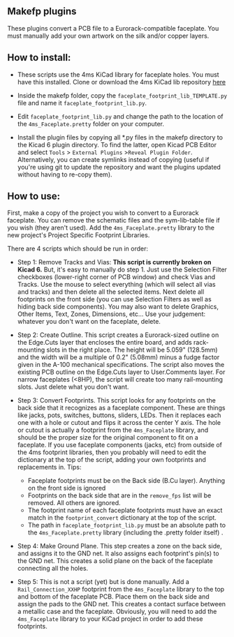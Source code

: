 ## Makefp plugins

These plugins convert a PCB file to a Eurorack-compatible faceplate. You must
manually add your own artwork on the silk and/or copper layers.

## How to install:

  * These scripts use the 4ms KiCad library for faceplate holes. You must have
	this installed. Clone or download the 4ms KiCad lib repository
	[here](https://github.com/4ms/4ms-kicad-lib.git)

  * Inside the makefp folder, copy the `faceplate_footprint_lib_TEMPLATE.py`
	file and name it `faceplate_footprint_lib.py`. 

  * Edit `faceplate_footprint_lib.py` and change the path to the location of
	the `4ms_Faceplate.pretty` folder on your computer.

  * Install the plugin files by copying all *.py files in the makefp directory
	to the Kicad 6 plugin directory. To find the latter, open Kicad PCB Editor
	and select `Tools` > `External Plugins` >`Reveal Plugin Folder`.
	Alternatively, you can create symlinks instead of copying (useful if you're
	using git to update the repository and want the plugins updated without
	having to re-copy them).


## How to use:

First, make a copy of the project you wish to convert to a Eurorack faceplate.
You can remove the schematic files and the sym-lib-table file if you wish (they
aren't used). Add the `4ms_Faceplate.pretty` library to the new project's
Project Specific Footprint Libraries.

There are 4 scripts which should be run in order:

  * Step 1: Remove Tracks and Vias: **This script is currently broken on Kicad
	6.** But, it's easy to manually do step 1. Just use the Selection Filter
	checkboxes (lower-right corner of PCB window) and check Vias and Tracks.
	Use the mouse to select everything (which will select all vias and tracks)
	and then delete all the selected items. Next delete all footprints on the
	front side (you can use Selection Filters as well as hiding back side
	components). You may also want to delete Graphics, Other Items, Text,
	Zones, Dimensions, etc... Use your judgement: whatever you don't want on
	the faceplate, delete.

  * Step 2: Create Outline. This script creates a Eurorack-sized outline on the
	Edge.Cuts layer that encloses the entire board, and adds rack-mounting
	slots in the right place. The height will be 5.059" (128.5mm) and the width
	will be a multiple of 0.2" (5.08mm) minus a fudge factor given in the A-100
	mechanical specifications. The script also moves the existing PCB outline
	on the Edge.Cuts layer to User.Comments layer. For narrow faceplates (<8HP), 
	the script will create too many rail-mounting slots. Just delete what you
	don't want.

  * Step 3: Convert Footprints. This script looks for any footprints on the
	back side that it recognizes as a faceplate component. These are things
	like jacks, pots, switches, buttons, sliders, LEDs. Then it replaces each
	one with a hole or cutout and flips it across the center Y axis. The hole
	or cutout is actually a footprint from the `4ms_Faceplate` library, and
	should be the proper size for the original component to fit on a faceplate.
	If you use faceplate components (jacks, etc) from outside of the 4ms
	footprint libraries, then you probably will need to edit the dictionary at
	the top of the script, adding your own footprints and replacements in.
	Tips:
	  - Faceplate footprints must be on the Back side (B.Cu layer). Anything on
		the front side is ignored
	  - Footprints on the back side that are in the `remove_fps` list will be
		removed. All others are ignored.
	  - The footprint name of each faceplate footprints must have an exact
		match in the `footprint_convert` dictionary at the top of the script.
	  - The path in `faceplate_footprint_lib.py` must be an absolute path to
		the `4ms_Faceplate.pretty` library (including the .pretty folder
		itself) .

  * Step 4: Make Ground Plane. This step creates a zone on the back side, and
	assigns it to the GND net. It also assigns each footprint's pin(s) to the
	GND net. This creates a solid plane on the back of the faceplate connecting
	all the holes. 

  * Step 5: This is not a script (yet) but is done manually. Add a
	`Rail_Connection_XXHP` footprint from the `4ms_Faceplate` library to the
	top and bottom of the faceplate PCB. Place them on the back side and assign
	the pads to the GND net. This creates a contact surface between a metallic
	case and the faceplate. Obviously, you will need to add the `4ms_Faceplate`
	library to your KiCad project in order to add these footprints.


